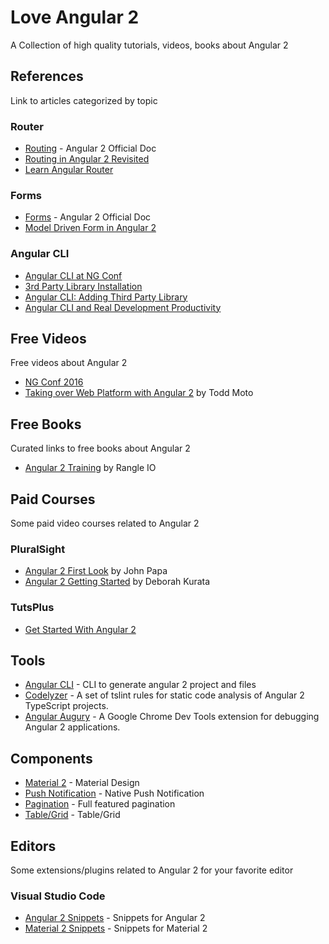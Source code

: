 # Love Angular 2
A Collection of high quality tutorials, videos, books about Angular 2

## References
Link to articles categorized by topic

### Router
- [Routing](https://angular.io/docs/ts/latest/tutorial/toh-pt5.html) - Angular 2 Official Doc
- [Routing in Angular 2 Revisited](http://blog.thoughtram.io/angular/2016/06/14/routing-in-angular-2-revisited.html)
- [Learn Angular Router](http://victorsavkin.com/post/145672529346/angular-router)

### Forms
- [Forms](https://angular.io/docs/ts/latest/guide/forms.html) - Angular 2 Official Doc
- [Model Driven Form in Angular 2](http://blog.thoughtram.io/angular/2016/06/22/model-driven-forms-in-angular-2.html)

### Angular CLI
- [Angular CLI at NG Conf](https://www.youtube.com/watch?v=wHZe6gGI5RY)
- [3rd Party Library Installation](https://github.com/angular/angular-cli/wiki/3rd-party-libs)
- [Angular CLI: Adding Third Party Library](https://coryrylan.com/blog/angular-2-cli-adding-third-party-libraries)
- [Angular CLI and Real Development Productivity](https://medium.com/@martin_hotell/angular-cli-and-real-development-productivity-4ba3c1865eda#.cuyo0m7wq)

## Free Videos
Free videos about Angular 2
- [NG Conf 2016](https://www.youtube.com/watch?v=J5Bvy4KhIs0&list=PLOETEcp3DkCq788xapkP_OU-78jhTf68j)
- [Taking over Web Platform with Angular 2](https://vimeo.com/168517704) by Todd Moto

## Free Books
Curated links to free books about Angular 2
- [Angular 2 Training](http://ngcourse.rangle.io/) by Rangle IO

## Paid Courses
Some paid video courses related to Angular 2

### PluralSight
- [Angular 2 First Look](https://app.pluralsight.com/library/courses/angular-2-first-look/table-of-contents) by John Papa
- [Angular 2 Getting Started](https://app.pluralsight.com/library/courses/angular-2-getting-started/table-of-contents) by Deborah Kurata

### TutsPlus
- [Get Started With Angular 2](http://code.tutsplus.com/courses/get-started-with-angular-2)

## Tools
- [Angular CLI](https://cli.angular.io/) - CLI to generate angular 2 project and files
- [Codelyzer](https://github.com/mgechev/codelyzer) - A set of tslint rules for static code analysis of Angular 2 TypeScript projects.
- [Angular Augury](https://augury.angular.io/) - A Google Chrome Dev Tools extension for debugging Angular 2 applications.

## Components
- [Material 2](http://material.angular.io/) - Material Design
- [Push Notification](https://github.com/alexcastillo/ng2-notifications) - Native Push Notification
- [Pagination](https://github.com/michaelbromley/ng2-pagination) - Full featured pagination
- [Table/Grid](http://valor-software.com/ng2-table/) - Table/Grid

## Editors
Some extensions/plugins related to Angular 2 for your favorite editor

### Visual Studio Code
- [Angular 2 Snippets](https://marketplace.visualstudio.com/items?itemName=johnpapa.Angular2) - Snippets for Angular 2
- [Material 2 Snippets](https://marketplace.visualstudio.com/items?itemName=deerawan.vscode-material2-snippets) - Snippets for Material 2